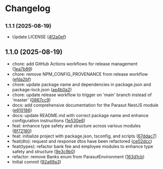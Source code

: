 # Changelog

## <small>1.1.1 (2025-08-19)</small>

* Update LICENSE ([4f2a0ef](https://github.com/remidosol/parasut-nest/commit/4f2a0ef))

## 1.1.0 (2025-08-19)

* chore: add GitHub Actions workflows for release management ([1ea7b89](https://github.com/remidosol/parasut-nest/commit/1ea7b89))
* chore: remove NPM_CONFIG_PROVENANCE from release workflow ([efda2bf](https://github.com/remidosol/parasut-nest/commit/efda2bf))
* chore: update package name and dependencies in package.json and package-lock.json ([ae4b0a2](https://github.com/remidosol/parasut-nest/commit/ae4b0a2))
* chore: update release workflow to trigger on 'main' branch instead of 'master' ([0867cc9](https://github.com/remidosol/parasut-nest/commit/0867cc9))
* docs: add comprehensive documentation for the Parasut NestJS module ([e610186](https://github.com/remidosol/parasut-nest/commit/e610186))
* docs: update README.md with correct package name and enhance configuration instructions ([1e530e6](https://github.com/remidosol/parasut-nest/commit/1e530e6))
* feat: enhance type safety and structure across various modules ([6f72180](https://github.com/remidosol/parasut-nest/commit/6f72180))
* feat: initialize project with package.json, tsconfig, and scripts ([67ddac7](https://github.com/remidosol/parasut-nest/commit/67ddac7))
* feat(dto): request and response dtos have been refactored ([ce02dcc](https://github.com/remidosol/parasut-nest/commit/ce02dcc))
* feat(types): refactor bank fee and employee modules to enhance type safety and structure ([9e3c9b0](https://github.com/remidosol/parasut-nest/commit/9e3c9b0))
* refactor: remove Banks enum from ParasutEnvironment ([163d1cb](https://github.com/remidosol/parasut-nest/commit/163d1cb))
* Initial commit ([92a69a3](https://github.com/remidosol/parasut-nest/commit/92a69a3))

